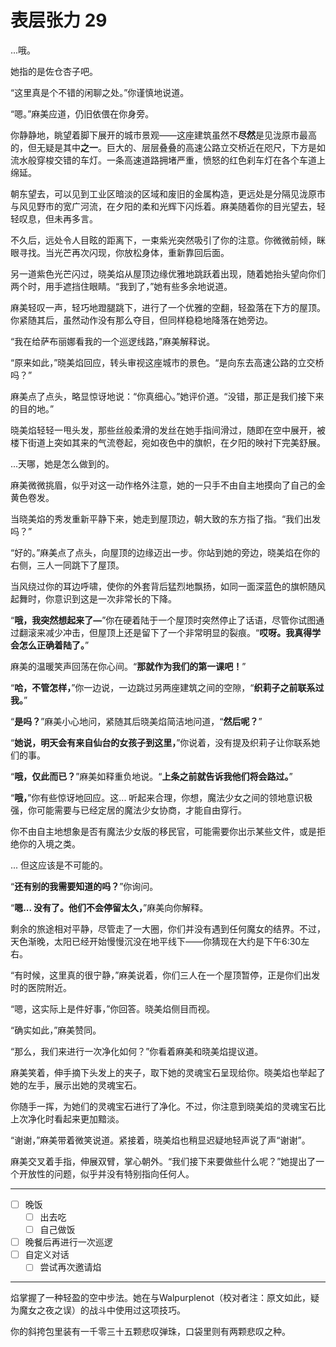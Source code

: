 # 表层张力 29

...哦。

她指的是佐仓杏子吧。

“这里真是个不错的闲聊之处。”你谨慎地说道。

“嗯。”麻美应道，仍旧依偎在你身旁。

你静静地，眺望着脚下展开的城市景观——这座建筑虽然不**尽然**是见泷原市最高的，但无疑是其中**之一**。巨大的、层层叠叠的高速公路立交桥近在咫尺，下方是如流水般穿梭交错的车灯。一条高速道路拥堵严重，愤怒的红色刹车灯在各个车道上绵延。

朝东望去，可以见到工业区暗淡的区域和废旧的金属构造，更远处是分隔见泷原市与风见野市的宽广河流，在夕阳的柔和光辉下闪烁着。麻美随着你的目光望去，轻轻叹息，但未再多言。

不久后，远处令人目眩的距离下，一束紫光突然吸引了你的注意。你微微前倾，眯眼寻找。当光芒再次闪现，你放松身体，重新靠回后面。

另一道紫色光芒闪过，晓美焰从屋顶边缘优雅地跳跃着出现，随着她抬头望向你们两个时，用手遮挡住眼睛。“我到了，”她有些多余地说道。

麻美轻叹一声，轻巧地蹬腿跳下，进行了一个优雅的空翻，轻盈落在下方的屋顶。你紧随其后，虽然动作没有那么夺目，但同样稳稳地降落在她旁边。

“我在给萨布丽娜看我的一个巡逻线路，”麻美解释说。

“原来如此，”晓美焰回应，转头审视这座城市的景色。“是向东去高速公路的立交桥吗？”

麻美点了点头，略显惊讶地说：“你真细心。”她评价道。“没错，那正是我们接下来的目的地。”

晓美焰轻轻一甩头发，那些丝般柔滑的发丝在她手指间滑过，随即在空中展开，被楼下街道上突如其来的气流卷起，宛如夜色中的旗帜，在夕阳的映衬下完美舒展。

...天哪，她是怎么做到的。

麻美微微挑眉，似乎对这一动作格外注意，她的一只手不由自主地摸向了自己的金黄色卷发。

当晓美焰的秀发重新平静下来，她走到屋顶边，朝大致的东方指了指。“我们出发吗？”

“好的。”麻美点了点头，向屋顶的边缘迈出一步。你站到她的旁边，晓美焰在你的右侧，三人一同跳下了屋顶。

当风绕过你的耳边呼啸，使你的外套背后猛烈地飘扬，如同一面深蓝色的旗帜随风起舞时，你意识到这是一次非常长的下降。

“**哦，我突然想起来了—**”你在硬着陆于一个屋顶时突然停止了话语，尽管你试图通过翻滚来减少冲击，但屋顶上还是留下了一个非常明显的裂痕。“**哎呀。我真得学会怎么正确着陆了。**”

麻美的温暖笑声回荡在你心间。“**那就作为我们的第一课吧！**”

“**哈，不管怎样，**”你一边说，一边跳过另两座建筑之间的空隙，“**织莉子之前联系过我。**”

“**是吗？**”麻美小心地问，紧随其后晓美焰简洁地问道，“**然后呢？**”

“**她说，明天会有来自仙台的女孩子到这里，**”你说着，没有提及织莉子让你联系她们的事。

“**哦，仅此而已？**”麻美如释重负地说。“**上条之前就告诉我他们将会路过。**”

“**哦，**”你有些惊讶地回应。这... 听起来合理，你想，魔法少女之间的领地意识极强，你可能需要与已经定居的魔法少女协商，才能自由穿行。

你不由自主地想象是否有魔法少女版的移民官，可能需要你出示某些文件，或是拒绝你的入境之类。

... 但这应该是不可能的。

“**还有别的我需要知道的吗？**”你询问。

“**嗯... 没有了。他们不会停留太久，**”麻美向你解释。

剩余的旅途相对平静，尽管走了一大圈，你们并没有遇到任何魔女的结界。不过，天色渐晚，太阳已经开始慢慢沉没在地平线下——你猜现在大约是下午6:30左右。

“有时候，这里真的很宁静，”麻美说着，你们三人在一个屋顶暂停，正是你们出发时的医院附近。

“嗯，这实际上是件好事，”你回答。晓美焰侧目而视。

“确实如此，”麻美赞同。

“那么，我们来进行一次净化如何？”你看着麻美和晓美焰提议道。

麻美笑着，伸手摘下头发上的夹子，取下她的灵魂宝石呈现给你。晓美焰也举起了她的左手，展示出她的灵魂宝石。

你随手一挥，为她们的灵魂宝石进行了净化。不过，你注意到晓美焰的灵魂宝石比上次净化时看起来更加黯淡。

“谢谢，”麻美带着微笑说道。紧接着，晓美焰也稍显迟疑地轻声说了声“谢谢”。

麻美交叉着手指，伸展双臂，掌心朝外。“我们接下来要做些什么呢？”她提出了一个开放性的问题，似乎并没有特别指向任何人。

---

- [ ] 晚饭
  - [ ] 出去吃
  - [ ] 自己做饭
- [ ] 晚餐后再进行一次巡逻
- [ ] 自定义对话
  - [ ] 尝试再次邀请焰

---

焰掌握了一种轻盈的空中步法。她在与Walpurplenot（校对者注：原文如此，疑为魔女之夜之误）的战斗中使用过这项技巧。

你的斜挎包里装有一千零三十五颗悲叹弹珠，口袋里则有两颗悲叹之种。
